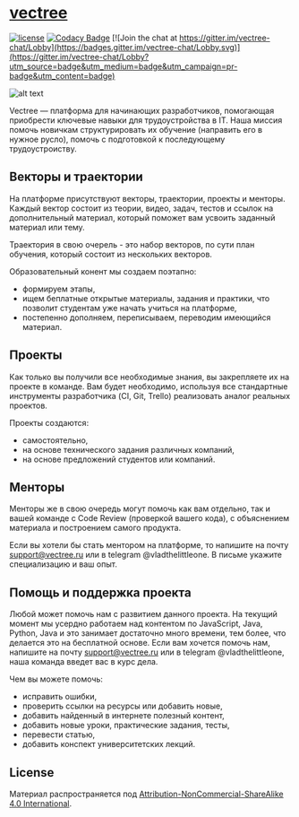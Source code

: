 # [vectree](http://vectree.ru/)

[![license][license-badge]][LICENSE] [![Codacy Badge](https://api.codacy.com/project/badge/Grade/96071bdddd4548eba86b955593671ec4)](https://www.codacy.com/app/vectree/resources?utm_source=github.com&amp;utm_medium=referral&amp;utm_content=vectree/resources&amp;utm_campaign=Badge_Grade)
[![Join the chat at https://gitter.im/vectree-chat/Lobby](https://badges.gitter.im/vectree-chat/Lobby.svg)](https://gitter.im/vectree-chat/Lobby?utm_source=badge&utm_medium=badge&utm_campaign=pr-badge&utm_content=badge)

![alt text](https://sun9-7.userapi.com/c841624/v841624284/28b96/aJT1-hf8yts.jpg)

Vectree — платформа для начинающих разработчиков, помогающая приобрести ключевые навыки для трудоустройства в IT. Наша миссия помочь новичкам структурировать их обучение (направить его в нужное русло), помочь с подготовкой к последующему трудоустроиству. 

## Векторы и траектории

На платформе присутствуют векторы, траектории, проекты и менторы. Каждый вектор состоит из теории, видео, задач, тестов и ссылок на дополнительный материал, который поможет вам усвоить заданный материал или тему.

Траектория в свою очерель - это набор векторов, по сути план обучения, который состоит из нескольких векторов.

Образовательный конент мы создаем поэтапно:
- формируем этапы,
- ищем беплатные открытые материалы, задания и практики, что позволит студентам уже начать учиться на платформе,
- постепенно дополняем, переписываем, переводим имеющийся материал.

## Проекты

Как только вы получили все необходимые знания, вы закрепляете их на проекте в команде. Вам будет необходимо, используя все стандартные инструменты разработчика (CI, Git, Trello) реализовать аналог реальных проектов.

Проекты создаются:
- самостоятельно,
- на основе технического задания различных компаний,
- на основе предложений студентов или компаний.


## Менторы

Менторы же в свою очередь могут помочь как вам отдельно, так и вашей команде с Code Review (проверкой вашего кода), с объяснением материала и построением самого продукта.

Если вы хотели бы стать ментором на платформе, то напишите на почту support@vectree.ru или в telegram @vladthelittleone. В письме укажите специализацию и ваш опыт. 

## Помощь и поддержка проекта

Любой может помочь нам с развитием данного проекта. На текущий момент мы усердно работаем над контентом по JavaScript, Java, Python, Java и это занимает достаточно много времени, тем более, что делается это на бесплатной основе. Если вам хочется помочь нам, напишите на почту support@vectree.ru или в telegram @vladthelittleone, наша команда введет вас в курс дела.

Чем вы можете помочь:
- исправить ошибки,
- проверить ссылки на ресурсы или добавить новые,
- добавить найденный в интернете полезный контент,
- добавить новые уроки, практические задания, тесты,
- перевести статью,
- добавить конспект университетских лекций.

## License 

Материал распространяется под [Attribution-NonCommercial-ShareAlike 4.0 International](LICENSE.md).

[LICENSE]: ./LICENSE.md
[license-badge]: https://img.shields.io/badge/License-CC%20BY--NC--SA%204.0-lightgrey.svg
